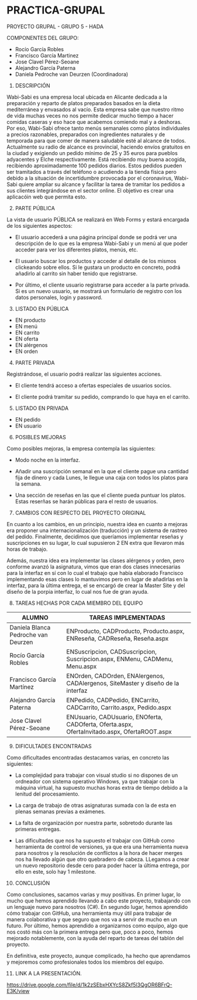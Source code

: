 # PRACTICA-GRUPAL

PROYECTO GRUPAL - GRUPO 5 - HADA

COMPONENTES DEL GRUPO:

- Rocío García Robles
- Francisco García Martinez
- Jose Clavel Pérez-Seoane
- Alejandro García Paterna
- Daniela Pedroche van Deurzen (Coordinadora) 

1. DESCRIPCIÓN

Wabi-Sabi es una empresa local ubicada en Alicante dedicada a la preparación y reparto de platos preparados basados en la dieta mediterránea y envasados al vacío. Esta empresa sabe que nuestro ritmo de vida muchas veces no nos permite dedicar mucho tiempo a hacer comidas caseras y eso hace que acabemos comiendo mal y a deshoras. Por eso, Wabi-Sabi ofrece tanto menús semanales como platos individuales a precios razonables, preparados con ingredientes naturales y de temporada para que comer de manera saludable esté al alcance de todos. Actualmente su radio de alcance es provincial, haciendo envíos gratuitos en la ciudad y exigiendo un pedido mínimo de 25 y 35 euros para pueblos adyacentes y Elche respectivamente. Está recibiendo muy buena acogida, recibiendo aproximadamente 100 pedidos diarios. Estos pedidos pueden ser tramitados a través del teléfono o acudiendo a la tienda física pero debido a la situación de incertidumbre provocada por el coronavirus, Wabi-Sabi quiere ampliar su alcance y facilitar la tarea de tramitar los pedidos a sus clientes integrándose en el sector online. El objetivo es crear una aplicacóin web que permita esto.


2. PARTE PÚBLICA

La vista de usuario PÚBLICA se realizará en Web Forms y estará encargada de los siguientes aspectos: 

- El usuario accederá a una página principal donde se podrá ver una descripción de lo que es la empresa Wabi-Sabi y un menú al que poder acceder para ver los diferentes platos, menús, etc. 

- El usuario buscar los productos y acceder al detalle de los mismos clickeando sobre ellos. Si le gustara un producto en concreto, podrá añadirlo al carrito sin haber tenido que registrarse. 

- Por último, el cliente usuario registrarse para acceder a la parte privada. Si es un nuevo usuario, se mostrará un formulario de registro con los datos personales, login y password. 


3. LISTADO EN PÚBLICA

- EN producto
- EN menú
- EN carrito
- EN oferta
- EN alérgenos
- EN orden

4. PARTE PRIVADA

Registrándose, el usuario podrá realizar las siguientes acciones. 

- El cliente tendrá acceso a ofertas especiales de usuarios socios. 

- El cliente podrá tramitar su pedido, comprando lo que haya en el carrito. 


5. LISTADO EN PRIVADA

- EN pedido
- EN usuario

6. POSIBLES MEJORAS

Como posibles mejoras, la empresa contempla las siguientes:

- Modo noche en la interfaz.

- Añadir una suscripción semanal en la que el cliente pague una cantidad fija de dinero y cada Lunes, le llegue una caja con todos los platos para la semana. 

- Una sección de reseñas en las que el cliente pueda puntuar los platos. Estas reserñas se harán públicas para el resto de usuarios. 

7. CAMBIOS CON RESPECTO DEL PROYECTO ORIGINAL

En cuanto a los cambios, en un principio, nuestra idea en cuanto a mejoras era proponer una internacionalización (traducción) y un sistema de rastreo del pedido. Finalmente, decidimos que queríamos implementar reseñas y suscripciones en su lugar, lo cual supusieron 2 EN extra que llevaron más horas de trabajo. 

Además, nuestra idea era implementar las clases alérgenos y orden, pero conforme avanzó la asignatura, vimos que eran dos clases innecesarias para la interfaz en sí con lo cual el trabajo que había elaborado Francisco implementando esas clases lo mantuvimos pero en lugar de añadirlas en la interfaz, para la última entrega, el se encargó de crear la Master Site y del diseño de la porpia interfaz, lo cual nos fue de gran ayuda. 

8. TAREAS HECHAS POR CADA MIEMBRO DEL EQUIPO


| ALUMNO        | TAREAS IMPLEMENTADAS |
| ------------- | ------------- |
| Daniela Blanca Pedroche van Deurzen  | ENProducto, CADProducto, Producto.aspx, ENReseña, CADReseña, Reseña.aspx  |
| Rocío García Robles  | ENSuscripcion, CADSuscripcion, Suscripcion.aspx, ENMenu, CADMenu, Menu.aspx  |
| Francisco García Martínez  | ENOrden, CADOrden, ENAlergenos, CADAlergenos, SiteMaster y diseño de la interfaz |
| Alejandro García Paterna  | ENPedido, CADPedido, ENCarrito, CADCarrito, Carrito.aspx, Pedido.aspx |
| Jose Clavel Pérez-Seoane | ENUsuario, CADUsuario, ENOferta, CADOferta, Oferta.aspx, OfertaInvitado.aspx, OfertaROOT.aspx |

9. DIFICULTADES ENCONTRADAS

Como dificultades encontradas destacamos varias, en concreto las siguientes:

- La complejidad para trabajar con visual studio si no dispones de un ordneador con sistema operativo Windows, ya que trabajar con la máquina virtual, ha supuesto muchas horas extra de tiempo debido a la lenitud del procesamiento. 

- La carga de trabajo de otras asignaturas sumada con la de esta en plenas semanas previas a exámenes. 

- La falta de organización por nuestra parte, sobretodo durante las primeras entregas. 

- Las dificultades que nos ha supuesto el trabajar con GitHub como herramienta de control de versiones, ya que era una herramienta nueva para nosotros y la resolución de conflictos a la hora de hacer merges nos ha llevado algún que otro quebradero de cabeza. LLegamos a crear un nuevo repositorio desde cero para poder hacer la última entrega, por ello en este, solo hay 1 milestone. 

10. CONCLUSIÓN

Como conclusiones, sacamos varias y muy positivas. En primer lugar, lo mucho que hemos aprendido llevando a cabo este proyecto, trabajando con un lenguaje nuevo para nosotros (C#). En segundo lugar, hemos aprendido cómo trabajar con GitHub, una herramienta muy útil para trabajar de manera colaborativa y que seguro que nos va a servir de mucho en un futuro. Por último, hemos aprendido a organizarnos como equipo, algo que nos costó más con la primera entrega pero que, poco a poco, hemos mejorado notablemente, con la ayuda del reparto de tareas del tablón del proyecto. 

En definitiva, este proyecto, aunque complicado, ha hecho que aprendamos y mejoremos como profesionales todos los miembros del equipo. 

11. LINK A LA PRESENTACIÓN. 

https://drive.google.com/file/d/1k2zSEbxHXYcS8Zkf5l3QgOR6BFrQ-E3K/view


